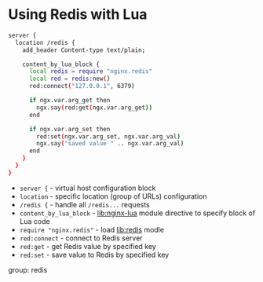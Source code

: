 # Using Redis with Lua

```bash
server {
  location /redis {
    add_header Content-type text/plain;

    content_by_lua_block {
      local redis = require "nginx.redis"
      local red = redis:new()
      red:connect("127.0.0.1", 6379)

      if ngx.var.arg_get then
        ngx.say(red:get(ngx.var.arg_get))
      end

      if ngx.var.arg_set then
        red:set(ngx.var.arg_set, ngx.var.arg_val)
        ngx.say("saved value " .. ngx.var.arg_val)
      end
    }
  }
}
```

- `server {` - virtual host configuration block
- `location` - specific location (group of URLs) configuration
- `/redis {` - handle all `/redis...` requests
- `content_by_lua_block` - [lib:nginx-lua](/nginx-lua/how-to-install-nginx-lua-module-in-ubuntu-ubuntuversion) module directive to specify block of Lua code
- `require "nginx.redis"` - load [lib:redis](/) modle
- `red:connect` - connect to Redis server
- `red:get` - get Redis value by specified key
- `red:set` - save value to Redis by specified key

group: redis


